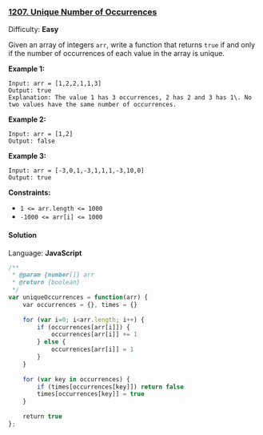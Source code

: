 ### [1207\. Unique Number of Occurrences](https://leetcode.com/problems/unique-number-of-occurrences/)

Difficulty: **Easy**


Given an array of integers `arr`, write a function that returns `true` if and only if the number of occurrences of each value in the array is unique.

**Example 1:**

```
Input: arr = [1,2,2,1,1,3]
Output: true
Explanation: The value 1 has 3 occurrences, 2 has 2 and 3 has 1\. No two values have the same number of occurrences.
```

**Example 2:**

```
Input: arr = [1,2]
Output: false
```

**Example 3:**

```
Input: arr = [-3,0,1,-3,1,1,1,-3,10,0]
Output: true
```

**Constraints:**

*   `1 <= arr.length <= 1000`
*   `-1000 <= arr[i] <= 1000`


#### Solution

Language: **JavaScript**

```javascript
/**
 * @param {number[]} arr
 * @return {boolean}
 */
var uniqueOccurrences = function(arr) {
    var occurrences = {}, times = {}
    
    for (var i=0; i<arr.length; i++) {
        if (occurrences[arr[i]]) {
            occurrences[arr[i]] += 1
        } else {
            occurrences[arr[i]] = 1
        }
    }
    
    for (var key in occurrences) {
        if (times[occurrences[key]]) return false
        times[occurrences[key]] = true
    }
    
    return true
};
```